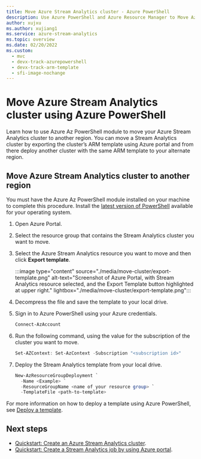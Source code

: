 ```yaml
---
title: Move Azure Stream Analytics cluster - Azure PowerShell
description: Use Azure PowerShell and Azure Resource Manager to Move Azure Stream Analytics cluster to another region. 
author: xujxu
ms.author: xujiang1
ms.service: azure-stream-analytics
ms.topic: overview
ms.date: 02/20/2022
ms.custom:
  - mvc
  - devx-track-azurepowershell
  - devx-track-arm-template
  - sfi-image-nochange
---
```


# Move Azure Stream Analytics cluster using Azure PowerShell

Learn how to use Azure Az PowerShell module to move your Azure Stream Analytics cluster to another region.
You can move a Stream Analytics cluster by exporting the cluster’s ARM template using Azure portal and from there deploy another cluster with the same ARM template to your alternate region.

## Move Azure Stream Analytics cluster to another region

You must have the Azure Az PowerShell module installed on your machine to complete this procedure. Install the [latest version of PowerShell](/powershell/scripting/install/installing-powershell) available for your operating system.

1. Open Azure Portal.
1. Select the resource group that contains the Stream Analytics cluster you want to move.
1. Select the Azure Stream Analytics resource you want to move and then click **Export template**.

    :::image type="content" source="./media/move-cluster/export-template.png" alt-text="Screenshot of Azure Portal, with Stream Analytics resource selected, and the Export Template button highlighted at upper right." lightbox="./media/move-cluster/export-template.png":::

1. Decompress the file and save the template to your local drive.
1. Sign in to Azure PowerShell using your Azure credentials.

    ```powershell
    Connect-AzAccount
    ```

1. Run the following command, using the value for the subscription of the cluster you want to move.

    ```powershell
    Set-AZContext: Set-AzContext -Subscription "<subscription id>"
    ```

1. Deploy the Stream Analytics template from your local drive.

    ```powershell
    New-AzResourceGroupDeployment `
      -Name <Example> `
      -ResourceGroupName <name of your resource group> `
      -TemplateFile <path-to-template>
    ```

For more information on how to deploy a template using Azure PowerShell, see [Deploy a template](../azure-resource-manager/management/manage-resources-powershell.md#deploy-a-template).

## Next steps

- [Quickstart: Create an Azure Stream Analytics cluster](create-cluster.md).
- [Quickstart: Create a Stream Analytics job by using Azure portal](stream-analytics-quick-create-portal.md).
